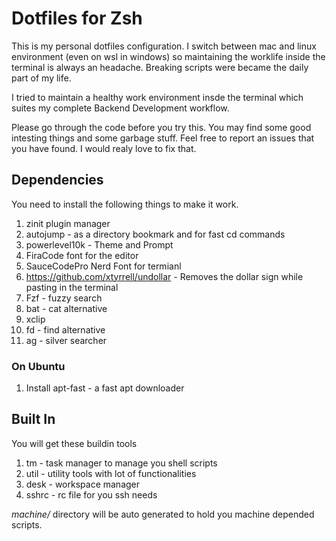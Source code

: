 # Dotfiles for Zsh

This is my personal dotfiles configuration. I switch between mac and linux environment (even on wsl in windows) so maintaining the worklife inside the terminal is always an headache. Breaking scripts were became the daily part of my life.

I tried to maintain a healthy work environment insde the terminal which suites my complete Backend Development workflow.

Please go through the code before you try this. You may find some good intesting things and some garbage stuff. Feel free to report an issues that you have found. I would realy love to fix that.



## Dependencies

You need to install the following things to make it work.

1. zinit plugin manager
2. autojump - as a directory bookmark and for fast cd commands
3. powerlevel10k - Theme and Prompt
6. FiraCode font for the editor
7. SauceCodePro Nerd Font for termianl
8. https://github.com/xtyrrell/undollar - Removes the dollar sign while pasting in the terminal
9. Fzf - fuzzy search
10. bat - cat alternative
11. xclip
12. fd - find alternative
13. ag - silver searcher


### On Ubuntu
1. Install apt-fast - a fast apt downloader


## Built In

You will get these buildin tools

1. tm - task manager to manage you shell scripts
2. util - utility tools with lot of functionalities
3. desk - workspace manager
4. sshrc - rc file for you ssh needs

*machine/* directory will be auto generated to hold you machine depended scripts.
